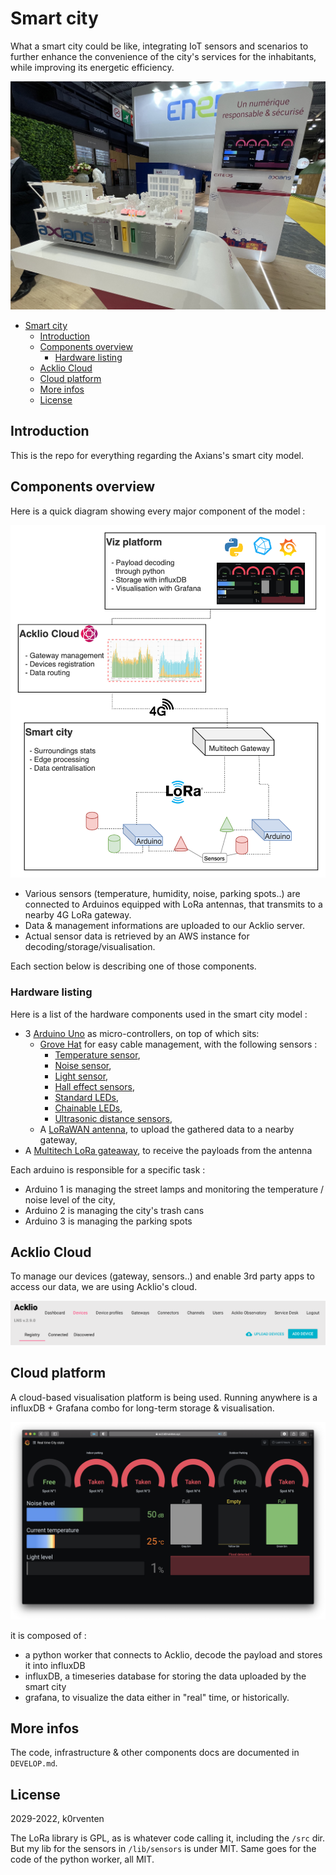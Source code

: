 # Smart city

What a smart city could be like, integrating IoT sensors and scenarios to further enhance the convenience of the city's services for the inhabitants, while improving its energetic efficiency. 


![header](ressources/booth.jpg)

- [Smart city](#smart-city)
  - [Introduction](#introduction)
  - [Components overview](#components-overview)
    - [Hardware listing](#hardware-listing)
  - [Acklio Cloud](#acklio-cloud)
  - [Cloud platform](#cloud-platform)
  - [More infos](#more-infos)
  - [License](#license)

## Introduction

This is the repo for everything regarding the Axians's smart city model.


## Components overview 

Here is a quick diagram showing every major component of the model : 

![diagram](ressources/diagram.png)

- Various sensors (temperature, humidity, noise, parking spots..) are connected to Arduinos equipped with LoRa antennas, that transmits to a nearby 4G LoRa gateway.
- Data & management informations are uploaded to our Acklio server.
- Actual sensor data is retrieved by an AWS instance for decoding/storage/visualisation.

Each section below is describing one of those components.

### Hardware listing

Here is a list of the hardware components used in the smart city model : 
- 3 [Arduino Uno](https://www.gotronic.fr/art-carte-uno-r3-uno-v3-26125.htm) as micro-controllers, on top of which sits:
  - [Grove Hat](https://www.gotronic.fr/art-module-grove-base-shield-103030000-19068.htm) for easy cable management, with the following sensors : 
    - [Temperature sensor](https://www.gotronic.fr/art-capteur-de-temperature-grove-101020015-18965.htm),
    - [Noise sensor](https://www.gotronic.fr/art-capteur-sonore-grove-101020063-20631.htm),
    - [Light sensor](https://www.gotronic.fr/art-detecteur-de-lumiere-grove-v1-2-101020132-25427.htm),
    - [Hall effect sensors](https://www.gotronic.fr/art-capteur-a-effet-hall-grove-101020046-18985.htm),
    - [Standard LEDs](https://www.gotronic.fr/art-led-8-mm-rgb-variable-grove-101020472-27991.htm),
    - [Chainable LEDs](https://www.gotronic.fr/art-led-8-mm-rgb-grove-v2-0-104020048-27067.htm),
    - [Ultrasonic distance sensors](https://www.gotronic.fr/art-telemetre-a-ultrasons-grove-101020010-18976.htm),
  - A [LoRaWAN antenna](https://www.cooking-hacks.com/lorawan-radio-shield-for-arduino-868-mhz), to upload the gathered data to a nearby gateway,
- A [Multitech LoRa gateaway](https://www.multitech.com/brands/multiconnect-conduit-ap), to receive the payloads from the antenna


Each arduino is responsible for a specific task : 
* Arduino 1 is managing the street lamps and monitoring the temperature / noise level of the city,
* Arduino 2 is managing the city's trash cans
* Arduino 3 is managing the parking spots

## Acklio Cloud

To manage our devices (gateway, sensors..) and enable 3rd party apps to access our data, we are using Acklio's cloud. 

![](ressources/acklio.png)


## Cloud platform

A cloud-based visualisation platform is being used. Running anywhere is a influxDB + Grafana combo for long-term storage & visualisation. 

![](ressources/grafana.png)

it is composed of :
- a python worker that connects to Acklio, decode the payload and stores it into influxDB
- influxDB, a timeseries database for storing the data uploaded by the smart city
- grafana, to visualize the data either in "real" time, or historically. 


## More infos

The code, infrastructure & other components docs are documented in `DEVELOP.md`.

## License

2029-2022, k0rventen

The LoRa library is GPL, as is whatever code calling it, including the `/src` dir.
But my lib for the sensors in `/lib/sensors` is under MIT.
Same goes for the code of the python worker, all MIT.
